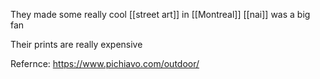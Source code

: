 They made some really cool [[street art]] in [[Montreal]]
[[nai]] was a big fan

Their prints are really expensive

Refernce: https://www.pichiavo.com/outdoor/
